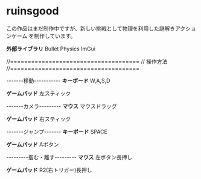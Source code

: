 # ruinsgood

この作品はまだ制作中ですが、新しい挑戦として物理を利用した謎解きアクションゲーム
を制作しています。

**外部ライブラリ**
Bullet Physics
ImGui

//=====================================
//	操作方法
//=====================================

-------移動-----------
**キーボード**
W,A,S,D

**ゲームパッド**
左スティック

-------カメラ---------
**マウス**
マウスドラッグ

**ゲームパッド**
右スティック

-------ジャンプ-------
**キーボード**
SPACE

**ゲームパッド**
Aボタン

---------掴む・離す---------
**マウス**
左ボタン長押し

**ゲームパッド**
R2(右トリガー)長押し

